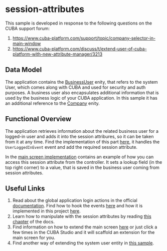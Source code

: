# session-attributes

This sample is developed in response to the following questions on the CUBA support forum: 
1. https://www.cuba-platform.com/support/topic/company-selector-in-main-window
2. https://www.cuba-platform.com/discuss/t/extend-user-of-cuba-platform-with-new-attribute-manager/3213

## Data Model

The application contains the [BusinessUser](https://github.com/aleksey-stukalov/session-attributes/blob/master/modules/global/src/com/company/sattr/entity/BusinessUser.java) enity, that refers to the system User, 
which comes along with CUBA and used for security and auth purposes. A business user also encapsulates 
additional information that is used by the business logic of your CUBA application. 
In this sample it has an additional reference to the [Company](https://github.com/aleksey-stukalov/session-attributes/blob/master/modules/core/src/com/company/sattr/core/AfterUserLoginEventListener.java) enity.

## Functional Overview

The application retrieves information about the related business user for a logged-in user 
and adds it into the session attribures, so it can be taken from it at any time. Find the implementation of this part [here](https://github.com/aleksey-stukalov/session-attributes/blob/master/modules/core/src/com/company/sattr/core/AfterUserLoginEventListener.java), it handles the ```UserLoggedInEvent``` event and add the required session attribute.

In the [main screen implementation](https://github.com/aleksey-stukalov/session-attributes/blob/master/modules/web/src/com/company/sattr/web/screens/ExtAppMainWindow.java) contains an example of how you can access this session attribute from the controller.
It sets a lookup field (in the top right corner) to a value, that is saved in the business user coming from session attributes.

## Useful Links

1. Read about the global application login actions in the official [documentation](https://doc.cuba-platform.com/manual-latest/login.html). Find how to hook the events [here](https://doc.cuba-platform.com/manual-latest/events.html) and how it is implemented in this project [here](https://github.com/aleksey-stukalov/session-attributes/blob/master/modules/core/src/com/company/sattr/core/AfterUserLoginEventListener.java).
2. Learn how to manipulate with the session attributes by reading [this chapter](https://doc.cuba-platform.com/manual-latest/session_attr.html) of the docs.
3. Find information on how to extend the main screen [here](https://doc.cuba-platform.com/manual-latest/main_window_layout.html) or just click a few times in the CUBA Studio and it will scaffold an extension for the main screen for you.
4. Find another way of extending the system user entity in [this sample](https://github.com/aleksey-stukalov/ext-user).
